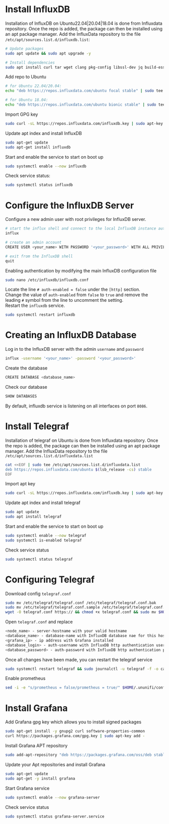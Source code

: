 Install InfluxDB
=
Installation of InfluxDB on Ubuntu22.04|20.04|18.04 is done from Influxdata repository. Once the repo is added, the package can then be installed using an apt package manager. Add the InfluxData repository to the file  `/etc/apt/sources.list.d/influxdb.list`:
```Bash
# Update packages
sudo apt update && sudo apt upgrade -y

# Install dependencies
sudo apt install curl tar wget clang pkg-config libssl-dev jq build-essential bsdmainutils ncdu git jq chrony liblz4-tool -y
```
Add repo to Ubuntu
```Bash
# for Ubuntu 22.04/20.04:
echo "deb https://repos.influxdata.com/ubuntu focal stable" | sudo tee /etc/apt/sources.list.d/influxdb.list

# for Ubuntu 18.04:
echo "deb https://repos.influxdata.com/ubuntu bionic stable" | sudo tee /etc/apt/sources.list.d/influxdb.list
```
Import GPG key
```Bash
sudo curl -sL https://repos.influxdata.com/influxdb.key | sudo apt-key add -
```
Update apt index and install InfluxDB
```Bash
sudo apt-get update
sudo apt-get install influxdb
```
Start and enable the service to start on boot up
```Bash
sudo systemctl enable --now influxdb
```
Check service status:
```Bash
sudo systemctl status influxdb
```
Configure the InfluxDB Server
=
Configure a new admin user with root privileges for InfluxDB server.
```Bash
# start the influx shell and connect to the local InfluxDB instance automatically
influx

# create an admin account
CREATE USER <your_name> WITH PASSWORD '<your_password>' WITH ALL PRIVILEGES

# exit from the InfluxDB shell
quit
```
Enabling authentication by modifying the main InfluxDB configuration file
```Bash
sudo nano /etc/influxdb/influxdb.conf
```
Locate the line `# auth-enabled = false` under the `[http]` section. \
Change the value of `auth-enabled` from `false` to `true` and remove the leading `#` symbol from the line to uncomment the setting. \
Restart the `influxdb` service.
```Bash
sudo systemctl restart influxdb
```
Creating an InfluxDB Database
=
Log in to the InfluxDB server with the admin `username` and `password`
```Bash
influx -username '<your_name>' -password '<your_password>'
```
Create the database
```Bash
CREATE DATABASE <database_name>
```
Check our database
```Bash
SHOW DATABASES
```
By default, influxdb service is listening on all interfaces on port `8086`.

Install Telegraf
=
Installation of telegraf on Ubuntu is done from Influxdata repository. Once the repo is added, the package can then be installed using an apt package manager. Add the InfluxData repository to the file  `/etc/apt/sources.list.d/influxdata.list`
```Bash
cat <<EOF | sudo tee /etc/apt/sources.list.d/influxdata.list
deb https://repos.influxdata.com/ubuntu $(lsb_release -cs) stable
EOF
```
Import apt key
```Bash
sudo curl -sL https://repos.influxdata.com/influxdb.key | sudo apt-key add -
```
Update apt index and install telegraf
```Bash
sudo apt update
sudo apt install telegraf
```
Start and enable the service to start on boot up
```Bash
sudo systemctl enable --now telegraf
sudo systemctl is-enabled telegraf
```
Check service status
```Bash
sudo systemctl status telegraf
```
Configuring Telegraf
=
Download config `telegraf.conf`
```Bash
sudo mv /etc/telegraf/telegraf.conf /etc/telegraf/telegraf.conf.bak
sudo mv /etc/telegraf/telegraf.conf.sample /etc/telegraf/telegraf.conf.sample.bak
wget -O telegraf.conf https:// && chmod +x telegraf.conf && sudo mv $HOME/telegraf.conf /etc/telegraf/telegraf.conf
```
Open `telegraf.conf` and replace
```Bash
<node_name> - server-hostname with your valid hostname
<database_name> - database-name with InfluxDB database nae for this host
<grafana_ip> - ip address with Grafana installed
<database_login> - auth-username with InfluxDB http authentication username
<database_password> - auth-password with InfluxDB http authentication password.
```
Once all changes have been made, you can restart the telegraf service
```Bash
sudo systemctl restart telegraf && sudo journalctl -u telegraf -f -o cat
```
Enable prometheus
```Bash
sed -i -e "s/prometheus = false/prometheus = true/" $HOME/.ununifi/config/config.toml
```
Install Grafana
=
Add Grafana gpg key which allows you to install signed packages
```Bash
sudo apt-get install -y gnupg2 curl software-properties-common
curl https://packages.grafana.com/gpg.key | sudo apt-key add -
```
Install Grafana APT repository
```Bash
sudo add-apt-repository "deb https://packages.grafana.com/oss/deb stable main"
```
Update your Apt repositories and install Grafana
```Bash
sudo apt-get update
sudo apt-get -y install grafana
```
Start Grafana service
```Bash
sudo systemctl enable --now grafana-server
```
Check service status
```Bash
sudo systemctl status grafana-server.service 
```

